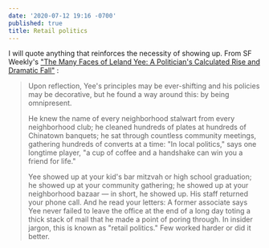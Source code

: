 ```yaml
---
date: '2020-07-12 19:16 -0700'
published: true
title: Retail politics
---
```

I will quote anything that reinforces the necessity of showing up. From SF Weekly's ["The Many Faces of Leland Yee: A Politician's Calculated Rise and Dramatic Fall"](https://archives.sfweekly.com/sanfrancisco/the-many-faces-of-leland-yee-a-politicians-calculated-rise-and-dramatic-fall/Content?oid=2949247&showFullText=true) :


<blockquote markdown="1">

Upon reflection, Yee's principles may be ever-shifting and his policies may be decorative, but he found a way around this: by being omnipresent.
 
He knew the name of every neighborhood stalwart from every neighborhood club; he cleaned hundreds of plates at hundreds of Chinatown banquets; he sat through countless community meetings, gathering hundreds of converts at a time: "In local politics," says one longtime player, "a cup of coffee and a handshake can win you a friend for life."

Yee showed up at your kid's bar mitzvah or high school graduation; he showed up at your community gathering; he showed up at your neighborhood bazaar — in short, he showed up. His staff returned your phone call. And he read your letters: A former associate says Yee never failed to leave the office at the end of a long day toting a thick stack of mail that he made a point of poring through. In insider jargon, this is known as "retail politics." Few worked harder or did it better.

</blockquote>